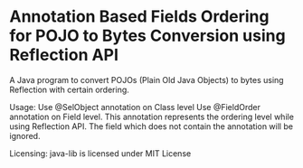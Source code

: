 # Annotation Based Fields Ordering for POJO to Bytes Conversion using Reflection API

A Java program to convert POJOs (Plain Old Java Objects) to bytes using Reflection with certain ordering.

Usage:
Use @SelObject annotation on Class level
Use @FieldOrder annotation on Field level. This annotation represents the ordering level while using Reflection API. The field which does not contain the annotation will be ignored.

Licensing:
java-lib is licensed under MIT License
